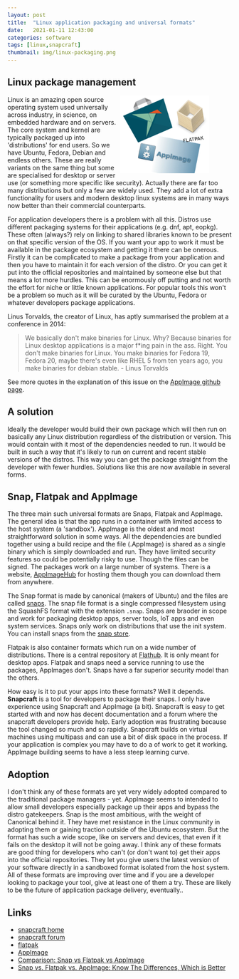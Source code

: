 ```yaml
---
layout: post
title:  "Linux application packaging and universal formats"
date:   2021-01-11 12:43:00
categories: software
tags: [linux,snapcraft]
thumbnail: img/linux-packaging.png
---
```


## Linux package management

<div style="width: 250px; float:right;">
 <a href="/img/linux-packaging.png"> <img src="/img/linux-packaging.png" width="200px"></a>
</div>

Linux is an amazing open source operating system used universally across industry, in science, on embedded hardware and on servers. The core system and kernel are typically packaged up into 'distributions' for end users. So we have Ubuntu, Fedora, Debian and endless others. These are really variants on the same thing but some are specialised for desktop or server use (or something more specific like security). Actually there are far too many distributions but only a few are widely used. They add a lot of extra functionality for users and modern desktop linux systems are in many ways now better than their commercial counterparts.

For application developers there is a problem with all this. Distros use different packaging systems for their applications (e.g. dnf, apt, eopkg). These often (always?) rely on linking to shared libraries known to be present on that specific version of the OS. If you want your app to work it must be available in the package ecosystem and getting it there can be onerous. Firstly it can be complicated to make a package from your application and then you have to maintain it for each version of the distro. Or you can get it put into the official repositories and maintained by someone else but that means a lot more hurdles. This can be enormously off putting and not worth the effort for niche or little known applications. For popular tools this won't be a problem so much as it will be curated by the Ubuntu, Fedora or whatever developers package applications.

Linus Torvalds, the creator of Linux, has aptly summarised the problem at a conference in 2014:

<blockquote>
We basically don't make binaries for Linux. Why? Because binaries for Linux desktop applications is a major f*ing pain in the ass. Right. You don't make binaries for Linux. You make binaries for Fedora 19, Fedora 20, maybe there's even like RHEL 5 from ten years ago, you make binaries for debian stable. - Linus Torvalds
</blockquote>

See more quotes in the explanation of this issue on the [AppImage github page](https://github.com/AppImage/AppImageKit).

## A solution

Ideally the developer would build their own package which will then run on basically any Linux distribution regardless of the distribution or version. This would contain with it most of the dependencies needed to run. It would be built in such a way that it's likely to run on current and recent stable versions of the distros. This way you can get the package straight from the developer with fewer hurdles. Solutions like this are now available in several forms.

## Snap, Flatpak and AppImage

The three main such universal formats are Snaps, Flatpak and AppImage. The general idea is that the app runs in a container with limited access to the host system (a 'sandbox'). AppImage is the oldest and most straightforward solution in some ways. All the dependencies are bundled together using a build recipe and the file (.AppImage) is shared as a single binary which is simply downloaded and run. They have limited security features so could be potentially risky to use. Though the files can be signed. The packages work on a large number of systems. There is a website, [AppImageHub](https://www.appimagehub.com/) for hosting them though you can download them from anywhere.

The Snap format is made by canonical (makers of Ubuntu) and the files are called [snaps](https://en.wikipedia.org/wiki/Snap_(package_manager)). The snap file format is a single compressed filesystem using the SquashFS format with the extension `.snap`. Snaps are braoder in scope and work for packaging desktop apps, server tools, IoT apps and even system services. Snaps only work on distributions that use the init system. You can install snaps from the [snap store](https://snapcraft.io/store).

Flatpak is also container formats which run on a wide number of distributions. There is a central repository at [Flathub](flathub.org). It is only meant for desktop apps. Flatpak and snaps need a service running to use the packages, AppImages don't. Snaps have a far superior security model than the others.

How easy is it to put your apps into these formats? Well it depends. **Snapcraft** is a tool for developers to package their snaps. I only have experience using Snapcraft and AppImage (a bit). Snapcraft is easy to get started with and now has decent documentation and a forum where the snapcraft developers provide help. Early adoption was frustrating because the tool changed so much and so rapidly. Snapcraft builds on virtual machines using multipass and can use a bit of disk space in the process. If your application is complex you may have to do a of work to get it working. AppImage building seems to have a less steep learning curve.

## Adoption

I don't think any of these formats are yet very widely adopted compared to the traditional package managers - yet. AppImage seems to intended to allow small developers especially package up their apps and bypass the distro gatekeepers. Snap is the most ambitious, with the weight of Canonical behind it. They have met resistance in the Linux community in adopting them or gaining traction outside of the Ubuntu ecosystem. But the format has such a wide scope, like on servers and devices, that even if it fails on the desktop it will not be going away. I think any of these formats are good thing for developers who can't (or don't want to) get their apps into the official repositories. They let you give users the latest version of your software directly in a sandboxed format isolated from the host system. All of these formats are improving over time and if you are a developer looking to package your tool, give at least one of them a try. These are likely to be the future of application package delivery, eventually..

## Links

* [snapcraft home](https://snapcraft.io/build)
* [snapcraft forum](https://forum.snapcraft.io/)
* [flatpak](https://flatpak.org/)
* [AppImage](https://github.com/AppImage/AppImageKit)
* [Comparison: Snap vs Flatpak vs AppImage](https://linuxhint.com/snap_vs_flatpak_vs_appimage/)
* [Snap vs. Flatpak vs. AppImage: Know The Differences, Which is Better](https://www.fosslinux.com/42410/snap-vs-flatpak-vs-appimage-know-the-differences-which-is-better.htm)
